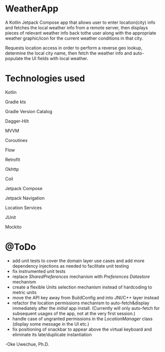 # WeatherApp
A Kotlin Jetpack Compose app that allows user to enter location(city) info and fetches the local weather info from a remote
server, then displays pieces of relevant weather info back tothe user along with the appropriate weather graphic/icon for the
current weather conditions in that city.

Requests location access in order to perform a reverse geo lookup, determine the local city name, then fetch the weather info and
auto-populate the UI fields with local weather.

# Technologies used
Kotlin

Gradle kts

Gradle Version Catalog

Dagger-Hilt

MVVM

Coroutines

Flow

Retrofit

Okhttp

Coil

Jetpack Compose

Jetpack Navigation

Location Services

JUnit

Mockito


# @ToDo
- add unit tests to cover the domain layer use cases and add more dependency injections as needed to facilitate unit testing
- fix instrumented unit tests 
- replace *SharedPreferences* mechanism with *Preferences Datastore* mechanism
- create a flexible Units selection mechanism instead of hardcoding to metric units
- move the API key away from BuildConfig and into JNI/C++ layer instead
- refactor the location permissions mechanism to auto-fetch&display immediately after the *initial* app install. (Currently will only auto-fetch for subsequent usages of the app, not at the very first session.)
- handle case of ungranted permissions in the *LocationManager* class (display some message in the UI etc.)
- fix positioning of snackbar to appear above the virtual keyboard and eliminate its late/duplicate instantiation


-Oke Uwechue, Ph.D.
